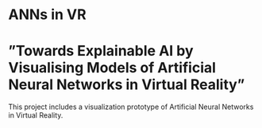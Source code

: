 # ANNs in VR
# ”Towards Explainable AI by Visualising Models of Artificial Neural Networks in Virtual Reality”

This project includes a visualization prototype of Artificial Neural Networks in Virtual Reality. 
